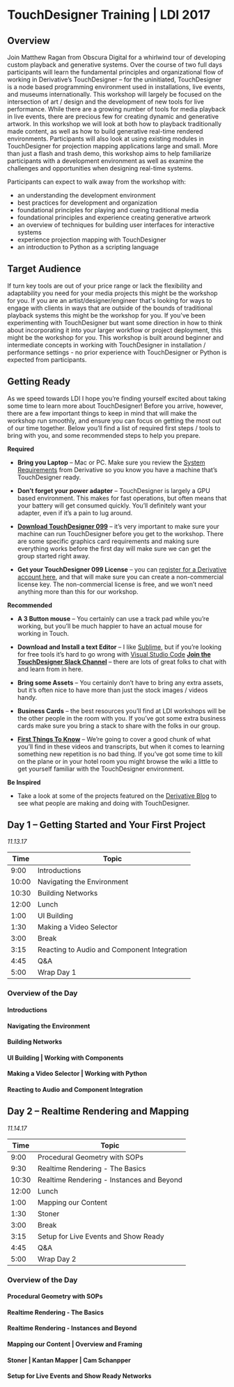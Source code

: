 # TouchDesigner Training | LDI 2017

## Overview
Join Matthew Ragan from Obscura Digital for a whirlwind tour of developing custom playback and generative systems. Over the course of two full days participants will learn the fundamental principles and organizational flow of working in Derivative’s TouchDesigner – for the uninitiated, TouchDesigner is a node based programming environment used in installations, live events, and museums internationally. This workshop will largely be focused on the intersection of art / design and the development of new tools for live performance. While there are a growing number of tools for media playback in live events, there are precious few for creating dynamic and generative artwork. In this workshop we will look at both how to playback traditionally made content, as well as how to build generative real-time rendered environments. Participants will also look at using existing modules in TouchDesigner for projection mapping applications large and small. More than just a flash and trash demo, this workshop aims to help familiarize participants with a development environment as well as examine the challenges and opportunities when designing real-time systems.

Participants can expect to walk away from the workshop with:

* an understanding the development environment
* best practices for development and organization
* foundational principles for playing and cueing traditional media
* foundational principles and experience creating generative artwork
* an overview of techniques for building user interfaces for interactive systems
* experience projection mapping with TouchDesigner
* an introduction to Python as a scripting language

## Target Audience

If turn key tools are out of your price range or lack the flexibility and adaptability you need for your media projects this might be the workshop for you. If you are an artist/designer/engineer that's looking for ways to engage with clients in ways that are outside of the bounds of traditional playback systems this might be the workshop for you. If you've been experimenting with TouchDesigner but want some direction in how to think about incorporating it into your larger workflow or project deployment, this might be the workshop for you. This workshop is built around beginner and intermediate concepts in working with TouchDesigner in installation / performance settings - no prior experience with TouchDesigner or Python is expected from participants.

## Getting Ready

As we speed towards LDI I hope you’re finding yourself excited about taking some time to learn more about TouchDesigner! Before you arrive, however, there are a few important things to keep in mind that will make the workshop run smoothly, and ensure you can focus on getting the most out of our time together. Below you’ll find a list of required first steps / tools to bring with you, and some recommended steps to help you prepare.

**Required**

* **Bring you Laptop** – Mac or PC. Make sure you review the [System Requirements](http://derivative.ca/wiki099/index.php?title=System_Requirements) from Derivative so you know you have a machine that’s TouchDesigner ready.

* **Don’t forget your power adapter** – TouchDesigner is largely a GPU based environment. This makes for fast operations, but often means that your battery will get consumed quickly. You’ll definitely want your adapter, even if it’s a pain to lug around.

* **[Download TouchDesigner 099](https://www.derivative.ca/099/Downloads/)** – it’s very important to make sure your machine can run TouchDesigner before you get to the workshop. There are some specific graphics card requirements and making sure everything works before the first day will make sure we can get the group started right away.

* **Get your TouchDesigner 099 License** – you can [register for a Derivative account here](http://www.derivative.ca/Login/RegisterForm.asp), and that will make sure you can create a non-commercial license key. The non-commercial license is free, and we won’t need anything more than this for our workshop.

**Recommended**

* **A 3 Button mouse** – You certainly can use a track pad while you’re working, but you’ll be much happier to have an actual mouse for working in Touch.

* **Download and Install a text Editor** – I like [Sublime](https://www.sublimetext.com/), but if you’re looking for free tools it’s hard to go wrong with [Visual Studio Code](https://code.visualstudio.com/)
[**Join the TouchDesigner Slack Channel**](https://slackpass.io/touchdesigner) – there are lots of great folks to chat with and learn from in here.

* **Bring some Assets** – You certainly don’t have to bring any extra assets, but it’s often nice to have more than just the stock images / videos handy.

* **Business Cards** – the best resources you’ll find at LDI workshops will be the other people in the room with you. If  you’ve got some extra business cards make sure you bring a stack to share with the folks in our group.

* [**First Things To Know**](https://www.derivative.ca/wiki099/index.php?title=First_Things_to_Know_about_TouchDesigner) – We’re going to cover a good chunk of what you’ll find in these videos and transcripts, but when it comes to learning something new repetition is no bad thing. If you’ve got some time to kill on the plane or in your hotel room you might browse the wiki a little to get yourself familiar with the TouchDesigner environment.

**Be Inspired**

* Take a look at some of the projects featured on the [Derivative Blog](https://www.derivative.ca/Blog/) to see what people are making and doing with TouchDesigner.

## Day 1 – Getting Started and Your First Project

*11.13.17*

Time|   Topic
---|---
9:00|   Introductions | Why use TouchDesigner | What TouchDesigner is and isn’t
10:00|  Navigating the Environment
10:30|  Building Networks
12:00|  Lunch
1:00|   UI Building | Components
1:30|   Making a Video Selector | Working with Python
3:00|   Break
3:15|   Reacting to Audio and Component Integration
4:45|   Q&A
5:00|   Wrap Day 1

### Overview of the Day
#### Introductions

#### Navigating the Environment


#### Building Networks


#### UI Building | Working with Components


#### Making a Video Selector | Working with Python


#### Reacting to Audio and Component Integration


## Day 2 – Realtime Rendering and Mapping


*11.14.17*

Time|   Topic
---|---
9:00|   Procedural Geometry with SOPs
9:30|   Realtime Rendering - The Basics
10:30|  Realtime Rendering - Instances and Beyond
12:00|  Lunch
1:00|   Mapping our Content | Overview and Frame
1:30|   Stoner | Kantan Mapper | Cam Schnapper
3:00|   Break
3:15|   Setup for Live Events and Show Ready
4:45|   Q&A
5:00|   Wrap Day 2

### Overview of the Day
#### Procedural Geometry with SOPs


#### Realtime Rendering - The Basics


#### Realtime Rendering - Instances and Beyond


#### Mapping our Content | Overview and Framing


#### Stoner | Kantan Mapper | Cam Schanpper


#### Setup for Live Events and Show Ready Networks
